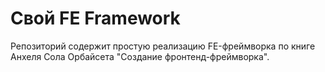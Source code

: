 # Свой FE Framework

Репозиторий содержит простую реализацию FE-фреймворка по книге Анхеля Сола Орбайсета "Создание фронтенд-фреймворка".
